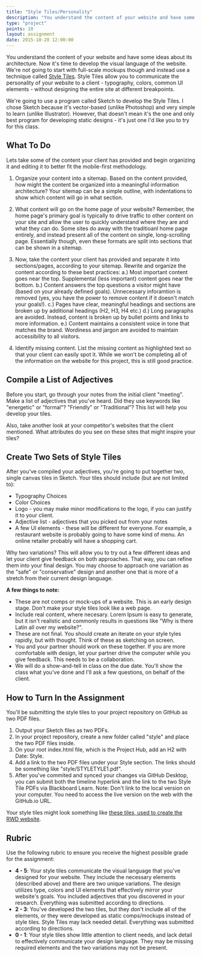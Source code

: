 ```yaml
---
title: "Style Tiles/Personality"
description: "You understand the content of your website and have some ideas about its architecture.  Now it's time to develop the visual language of the websit"
type: "project"
points: 10
layout: assignment
date: 2015-10-20 12:00:00
---
```


You understand the content of your website and have some ideas about its architecture.  Now it's time to develop the visual language of the website.  We're not going to start with full-scale mockups though and instead use a technique called <a href="http://styletil.es">Style Tiles</a>.  Style Tiles allow you to communicate the personality of your website to a client - typography, colors, common UI elements - without designing the entire site at different breakpoints.  

We're going to use a program called Sketch to develop the Style Tiles.  I chose Sketch because it's vector-based (unlike Photoshop) and very simple to learn (unlike Illustrator).  However, that doesn't mean it's the one and only best program for developing static designs - it's just one I'd like you to try for this class.

## What To Do

Lets take some of the content your client has provided and begin organizing it and editing it to better fit the mobile-first methodology.  

1.  Organize your content into a sitemap.  Based on the content provided, how might the content be organized into a meaningful information architecture?  Your sitemap can be a simple outline, with indentations to show which content will go in what section.

2.  What content will go on the home page of your website?  Remember, the home page's primary goal is typically to drive traffic to other content on your site and allow the user to quickly understand where they are and what they can do.  Some sites do away with the traditioanl home page entirely, and instead present all of the content on single, long-scrolling page.  Essentially though, even these formats are split into sections that can be shown in a sitemap.

3.  Now, take the content your client has provided and separate it into sections/pages, according to your sitemap.  Rewrite and organize the content according to these best practices: a.) Most important content goes near the top.  Supplemental (less important) content goes near the bottom.  b.) Content answers the top questions a visitor might have (based on your already defined goals).  Unnecessary inforamtion is removed (yes, you have the power to remove content if it doesn't match your goals!).  c.) Pages have clear, meaningful headings and sections are broken up by additional headings (H2, H3, H4 etc.) d.) Long paragraphs are avoided.  Instead, content is broken up by bullet points and links to more information. e.) Content maintains a consistent voice in tone that matches the brand.  Wordiness and jargon are avoided to maintain accessibility to all visitors.

4.  Identify missing content.  List the missing content as highlighted text so that your client can easily spot it.  While we won't be completing all of the information on the website for this project, this is still good practice.

## Compile a List of Adjectives

Before you start, go through your notes from the initial client "meeting".  Make a list of adjectives that you've heard.  Did they use keywords like "energetic" or "formal"?  "Friendly" or "Traditional"?  This list will help you develop your tiles.

Also, take another look at your competitor's websites that the client mentioned.  What attributes do you see on these sites that might inspire your tiles?

## Create Two Sets of Style Tiles

After you've compiled your adjectives, you're going to put together two, single canvas tiles in Sketch.  Your tiles should include (but are not limited to):
* Typography Choices
* Color Choices
* Logo - you may make minor modifications to the logo, if you can justify it to your client.
* Adjective list - adjectives that you picked out from your notes
* A few UI elements - these will be different for everyone.  For example, a restaurant website is probably going to have some kind of menu.  An online retailer probably will have a shopping cart.

Why two variations?  This will allow you to try out a few different ideas and let your client give feedback on both approaches.  That way, you can refine them into your final design.  You may choose to approach one variation as the "safe" or "conservative" design and another one that is more of a stretch from their current design language.

**A few things to note:**
* These are not comps or mock-ups of a website.  This is an early design stage.  Don't make your style tiles look like a web page.
* Include real content, where necesary.  Lorem Ipsum is easy to generate, but it isn't realistic and commonly results in questions like "Why is there Latin all over my website?".
* These are not final.  You should create an iterate on your style tyles rapidly, but with thought.  Think of these as sketching on screen.
* You and your partner should work on these together.  If you are more comfortable with design, let your partner drive the computer while you give feedback.  This needs to be a collaboration.
* We will do a show-and-tell in class on the due date.  You'll show the class what you've done and I'll ask a few questions, on behalf of the client.

## How to Turn In the Assignment

You'll be submitting the style tiles to your project repository on GitHub as two PDF files. 

1.  Output your Sketch files as two PDFs.
2.  In your project repository, create a new folder called "style" and place the two PDF files inside.
2.  On your root index.html file, which is the Project Hub, add an H2 with Date: Style.
3.  Add a link to the two PDF files under your Style section.  The links should be something like "style/STYLETYLE1.pdf".
4.  After you've commited and synced your changes via GitHub Desktop, you can submit both the timeline hyperlink and the link to the two Style Tile PDFs via Blackboard Learn.  Note: Don't link to the local version on your computer.  You need to access the live version on the web with the GitHub.io URL.

Your style tiles might look something like <a href="http://rwdkent.com/files/RWD-Style-Tiles.pdf">these tiles, used to create the RWD website</a>.

## Rubric

Use the following rubric to ensure you receive the highest possible grade for the assignment:

* **4 - 5**: Your style tiles communicate the visual language that you've designed for your website.  They include the necessary elements (described above) and there are two unique variations.  The design utilizes type, colors and UI elements that effectively mirror your website's goals.  You included adjectives that you discovered in your research.  Everything was submitted according to directions.
* **2 - 3**: You've developed the two tiles, but they don't include all of the elements, or they were developed as static comps/mockups instead of style tiles.  Style Tiles may lack needed detail.  Everything was submitted according to directions.
* **0 - 1**: Your style tiles show little attention to client needs, and lack detail to effectively communicate your design language.  They may be missing required elements and the two variations may not be present.